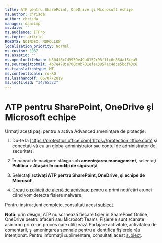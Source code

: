 ```yaml
---
title: ATP pentru SharePoint, OneDrive şi Microsoft echipe
ms.author: chrisda
author: chrisda
manager: dansimp
ms.date: ''
ms.audience: ITPro
ms.topic: article
ROBOTS: NOINDEX, NOFOLLOW
localization_priority: Normal
ms.custom: 1037
ms.assetid: ''
ms.openlocfilehash: b304f6c7d9959e49a8152c03f11c6c864a154ea5
ms.sourcegitcommit: 4b7e478ce700c0b781efec3857ac4dce5bdf00c6
ms.translationtype: MT
ms.contentlocale: ro-RO
ms.lasthandoff: 06/07/2019
ms.locfileid: "34765322"
---
```

# <a name="atp-for-sharepoint-onedrive-and-microsoft-teams"></a>ATP pentru SharePoint, OneDrive şi Microsoft echipe

Urmaţi aceşti paşi pentru a activa Advanced ameninţare de protecţie:

1. Du-te la [https://protection.office.com](https://protection.office.com) şi conectaţi-vă cu un global administrator sau contul de administrator de securitate.

2. În panoul de navigare stânga sub **ameninţarea management**, selectaţi **Politica** \> **Atașări în condiţii de siguranţă**.

3. Selectați **activați ATP pentru SharePoint, OneDrive, şi echipe de Microsoft**.

4. [Creaţi o politică de alertă de activitate](https://docs.microsoft.com/office365/securitycompliance/create-activity-alerts) pentru a primi notificări atunci când vom detecta fisiere malware.

Pentru instrucţiuni complete, consultaţi acest [subiect](https://docs.microsoft.com/office365/securitycompliance/turn-on-atp-for-spo-odb-and-teams).

**Notă**: prin design, ATP nu scanează fiecare fişier în SharePoint Online, OneDrive pentru afaceri sau Microsoft Teams. Fişierele sunt scanate asincron printr-un proces care utilizează Partajare activitate, activitatea de comentarii, şi ameninţarea semnale pentru a identifica fişierele rău intenţionat. Pentru informaţii suplimentare, consultaţi acest [subiect](https://docs.microsoft.com/office365/securitycompliance/atp-for-spo-odb-and-teams).
